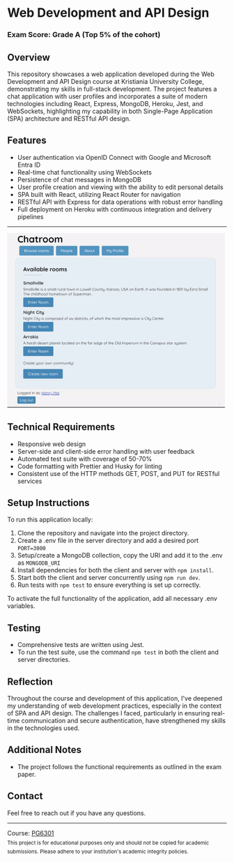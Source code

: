 # Web Development and API Design
### Exam Score: Grade A (Top 5% of the cohort)

## Overview

This repository showcases a web application developed during the Web Development and API Design course at Kristiania University College, demonstrating my skills in full-stack development. The project features a chat application with user profiles and incorporates a suite of modern technologies including React, Express, MongoDB, Heroku, Jest, and WebSockets, highlighting my capability in both Single-Page Application (SPA) architecture and RESTful API design.

## Features

- User authentication via OpenID Connect with Google and Microsoft Entra ID
- Real-time chat functionality using WebSockets
- Persistence of chat messages in MongoDB
- User profile creation and viewing with the ability to edit personal details
- SPA built with React, utilizing React Router for navigation
- RESTful API with Express for data operations with robust error handling
- Full deployment on Heroku with continuous integration and delivery pipelines
<hr>
<p align="left">
 <img  width="500" height="400" src="https://github.com/MaiHenry/Web-development-and-Api-Design/blob/main/chatroom.gif">
</p>

## Technical Requirements

- Responsive web design
- Server-side and client-side error handling with user feedback
- Automated test suite with coverage of 50-70%
- Code formatting with Prettier and Husky for linting
- Consistent use of the HTTP methods GET, POST, and PUT for RESTful services

## Setup Instructions

To run this application locally:

1. Clone the repository and navigate into the project directory.
2. Create a .env file in the server directory and add a desired port `PORT=3000`
3. Setup/create a MongoDB collection, copy the URI and add it to the .env as `MONGODB_URI`
4. Install dependencies for both the client and server with `npm install`.
5. Start both the client and server concurrently using `npm run dev`.
6. Run tests with `npm test` to ensure everything is set up correctly.

To activate the full functionality of the application, add all necessary .env variables.

## Testing

- Comprehensive tests are written using Jest.
- To run the test suite, use the command `npm test` in both the client and server directories.

## Reflection

Throughout the course and development of this application, I've deepened my understanding of web development practices, especially in the context of SPA and API design. The challenges I faced, particularly in ensuring real-time communication and secure authentication, have strengthened my skills in the technologies used.

## Additional Notes

- The project follows the functional requirements as outlined in the exam paper.

## Contact

Feel free to reach out if you have any questions.
<hr>
Course: <a href="https://www.kristiania.no/en/syllabus/school-of-economics-innovation-and-technology/first-cycle-degree/pg6301/web-development-and-api-design/">PG6301</a>
<br>
<sub>This project is for educational purposes only and should not be copied for academic submissions. Please adhere to your institution's academic integrity policies.</sub>
